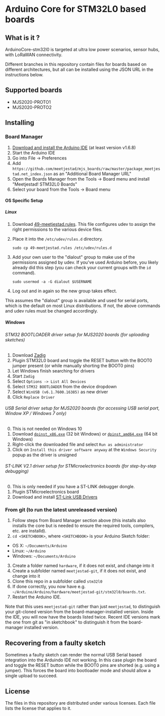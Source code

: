 # Arduino Core for STM32L0 based boards

## What is it ?

ArduinoCore-stm32l0 is targeted at ultra low power scenarios, sensor
hubs, with LoRaWAN connectivity.

Different branches in this repository contain files for boards based on
different architectures, but all can be installed using the JSON URL in
the instructions below.

## Supported boards
 * MJS2020-PROTO1
 * MJS2020-PROTO2

## Installing

### Board Manager

 1. [Download and install the Arduino IDE](https://www.arduino.cc/en/Main/Software) (at least version v1.6.8)
 2. Start the Arduino IDE
 3. Go into File -> Preferences
 4. Add ```https://github.com/meetjestad/mjs_boards/raw/master/package_meetjestad.net_index.json``` as an "Additional Board Manager URL"
 5. Open the Boards Manager from the Tools -> Board menu and install "Meetjestad! STM32L0 Boards"
 6. Select your board from the Tools -> Board menu

#### OS Specific Setup

##### Linux

 1. Download [49-meetjestad.rules](drivers/linux/49-meetjestad.rules).
    This file configures udev to assign the right permissions to the
    various device files.
 2. Place it into the ```/etc/udev/rules.d``` directory.

        sudo cp 49-meetjestad.rules /etc/udev/rules.d

 3. Add your own user to the "dialout" group to make use of the
    permissions assigned by udev. If you've used Arduino before, you
    likely already did this step (you can check your current groups with the `id` command).

        sudo usermod -a -G dialout $USERNAME

 4. Log out and in again so the new group takes effect.

This assumes the "dialout" group is available and used for serial ports,
which is the default on most Linux distributions. If not, the above
commands and udev rules must be changed accordingly.

#####  Windows

###### STM32 BOOTLOADER driver setup for MJS2020 boards (for uploading sketches)

 1. Download [Zadig](http://zadig.akeo.ie)
 2. Plugin STM32L0 board and toggle the RESET button with the BOOT0 jumper present (or while manually shorting the BOOT0 pins)
 3. Let Windows finish searching for drivers
 4. Start ```Zadig```
 5. Select ```Options -> List All Devices```
 6. Select ```STM32 BOOTLOADER``` from the device dropdown
 7. Select ```WinUSB (v6.1.7600.16385)``` as new driver
 8. Click ```Replace Driver```

###### USB Serial driver setup for MJS2020 boards (for accessing USB serial port, Window XP / Windows 7 only)

 0. This is not needed on Windows 10
 1. Download [```dpinst_x86.exe```](drivers/windows/dpinst_x86.exe) (32 bit Windows) or [```dpinst_amd64.exe```](drivers/windows/dpinst_amd64.exe) (64 bit Windows)
 2. Right-click the downloaded file and select ```Run as administrator```
 3. Click on ```Install this driver software anyway``` at the ```Windows Security``` popup as the driver is unsigned

###### ST-LINK V2.1 driver setup for STMicroelectronics boards (for step-by-step debugging)

 0. This is only needed if you have a ST-LINK debugger dongle.
 1. Plugin STMicroelectronics board
 2. Download and install [ST-Link USB Drivers](http://www.st.com/en/embedded-software/stsw-link009.html)

### From git (to run the latest unreleased version)

 1. Follow steps from Board Manager section above (this installs also
    installs the core but is needed to ensure the required tools,
    compilers, etc. are installd).
 2. ```cd <SKETCHBOOK>```, where ```<SKETCHBOOK>``` is your Arduino Sketch folder:
  * OS X: ```~/Documents/Arduino```
  * Linux: ```~/Arduino```
  * Windows: ```~/Documents/Arduino```
 3. Create a folder named ```hardware```, if it does not exist, and change into it
 3. Create a subfolder named ```meetjestad-git```, if it does not exist, and change into it
 4. Clone this repo in a subfolder called ```stm32l0```
 5. If done correctly, you now have e.g.
    ```~/Arduino/Arduino/hardware/meetjestad-git/stm32l0/boards.txt```.
 6. Restart the Arduino IDE.

Note that this uses ```meetjestad-git``` rather than just
```meetjestad```, to distinguish your git-cloned version from the
board-manager-installed version. Inside the IDE, you will now have the
boards listed twice. Recent IDE versions mark the one from git as "in
sketchbook" to distinguish it from the board-manager installed version.


## Recovering from a faulty sketch

Sometimes a faulty sketch can render the normal USB Serial based
integration into the Arduindo IDE not working. In this case plugin the
board and toggle the RESET button while the BOOT0 pins are shorted (e.g.
using a jumper). This forces the board into bootloader mode and should
allow a single upload to succeed.

## License
The files in this repository are distributed under various licenses.
Each file lists the license that applies to it.
